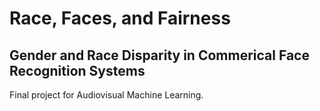 # Race, Faces, and Fairness
## Gender and Race Disparity in Commerical Face Recognition Systems
Final project for Audiovisual Machine Learning.
